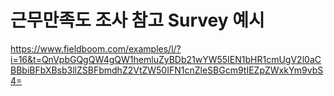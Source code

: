 # 근무만족도 조사 참고 Survey 예시

https://www.fieldboom.com/examples/l/?i=16&t=QnVpbGQgQW4gQW1hemluZyBDb21wYW55IEN1bHR1cmUgV2l0aCBBbiBFbXBsb3llZSBFbmdhZ2VtZW50IFN1cnZleSBGcm9tIEZpZWxkYm9vbS4=